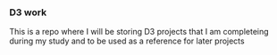 ### D3 work

This is a repo where I will be storing D3 projects that I am completeing during my study and to be used as a reference for later projects
